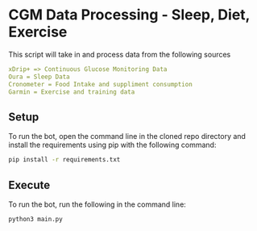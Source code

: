 # CGM Data Processing - Sleep, Diet, Exercise
This script will take in and process data from the following sources

```yaml
xDrip+ => Continuous Glucose Monitoring Data
Oura = Sleep Data
Cronometer = Food Intake and suppliment consumption
Garmin = Exercise and training data
```

## Setup 

To run the bot, open the command line in the cloned repo directory and install the requirements using pip with the following command:
```bash
pip install -r requirements.txt
```




## Execute

To run the bot, run the following in the command line:
```
python3 main.py
```


